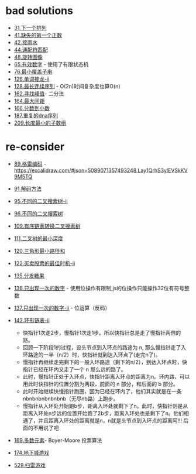 
# bad solutions

- [31.下一个排列](./solutions/31.下一个排列.js)
- [41.缺失的第一个正数](./solutions/41.缺失的第一个正数.js)
- [42.接雨水](./solutions/42.接雨水.js)
- [44.通配符匹配](./solutions/44.通配符匹配.js)
- [48.旋转图像](./solutions/48.旋转图像.js)
- [65.有效数字](./solutions/65.有效数字.js) - 使用了有限状态机
- [76.最小覆盖子串](./solutions/76.最小覆盖子串.js)
- [126.单词接龙-ii](./solutions/126.单词接龙-ii.js)
- [128.最长连续序列](./solutions/128.最长连续序列.js) - O(2n)时间复杂度也算O(n)
- [162.寻找峰值](./solutions/162.寻找峰值.js)- 二分法
- [164.最大间距](./solutions/164.最大间距.js)
- [166.分数到小数](./solutions/166.分数到小数.js)
- [187.重复的dna序列](./solutions/187.重复的dna序列.js)
- [209.长度最小的子数组](./solutions/209.长度最小的子数组.js)

# re-consider

- [89.格雷编码](./solutions/89.格雷编码.js) - https://excalidraw.com/#json=5089071357493248,Lay1QrhS3ylEVSkKV9M5TQ
- [91.解码方法](./solutions/91.解码方法.js)
- [95.不同的二叉搜索树-ii](./solutions/95.不同的二叉搜索树-ii.js)
- [96.不同的二叉搜索树](./solutions/96.不同的二叉搜索树.js)
- [109.有序链表转换二叉搜索树](./solutions/109.有序链表转换二叉搜索树.js)
- [111.二叉树的最小深度](./solutions/111.二叉树的最小深度.js)
- [120.三角形最小路径和](./solutions/120.三角形最小路径和.js)
- [122.买卖股票的最佳时机-ii](./solutions/122.买卖股票的最佳时机-ii.js)
- [135.分发糖果](./solutions/135.分发糖果.js)
- [136.只出现一次的数字](./solutions/136.只出现一次的数字.js) - 使用位操作有限制,js的位操作只能操作32位有符号整数
- [137.只出现一次的数字-ii](./solutions/137.只出现一次的数字-ii.js) - 位运算（反码）
- [142.环形链表-ii](./solutions/142.环形链表-ii.js)

  - 快指针1次走2步，慢指针1次走1步。所以快指针总是走了慢指针两倍的路。
  - 回顾一下阶段1的过程，设头节点到入环点的路途为 n, 那么慢指针走了入环路途的一半（n/2）时，快指针就到达入环点了(走完n了)。
  - 慢指针再继续走完剩下的一般入环路途（剩下的n/2），到达入环点时，快指针已经在环内又走了一个 n 那么远的路了。
  - 此时，慢指针正处于入环点，快指针距离入环点的距离为n。环内路，可以用此时快指针的位置分割为两段，前面的 n 部分，和后面的 b 部分。
  - 此时开始继续快慢指针跑圈，因为已经在环内了，他们其实就是在一条nbnbnbnbnbnbnb（无尽nb路）上跑步。
  - 慢指针从入环处开始跑b步，距离入环处就剩下了n。此时，快指针则是从距离入环处n步远的位置开始跑了2b步，距离入环处也是剩下了n。他们相遇了，并且距离入环处的距离就是n，n就是头节点到入环点的距离阿!!! 后面的不用说了吧
- [169.多数元素](./solutions/169.多数元素.js)- Boyer-Moore 投票算法
- [174.地下城游戏](./solutions/174.地下城游戏.js)
- [529.扫雷游戏](./solutions/529.扫雷游戏.js)
